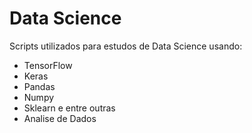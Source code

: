 # Data Science
Scripts utilizados para estudos de Data Science usando:
  - TensorFlow
  - Keras
  - Pandas
  - Numpy
  - Sklearn e entre outras
  - Analise de Dados
